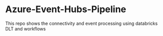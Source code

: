 # Azure-Event-Hubs-Pipeline
This repo shows the connectivity and event processing using databricks DLT and workflows
